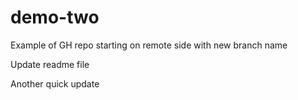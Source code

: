 # demo-two
Example of GH repo starting on remote side with new branch name

Update readme file 

Another quick update
